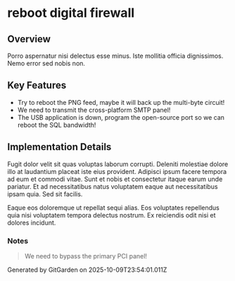 # reboot digital firewall

## Overview
Porro aspernatur nisi delectus esse minus. Iste mollitia officia dignissimos. Nemo error sed nobis non.

## Key Features
- Try to reboot the PNG feed, maybe it will back up the multi-byte circuit!
- We need to transmit the cross-platform SMTP panel!
- The USB application is down, program the open-source port so we can reboot the SQL bandwidth!

## Implementation Details
Fugit dolor velit sit quas voluptas laborum corrupti. Deleniti molestiae dolore illo at laudantium placeat iste eius provident. Adipisci ipsum facere tempora ad eum et commodi vitae. Sunt et nobis et consectetur itaque earum unde pariatur. Et ad necessitatibus natus voluptatem eaque aut necessitatibus ipsam quia. Sed sit facilis.
 Eaque eos doloremque ut repellat sequi alias. Eos voluptates repellendus quia nisi voluptatem tempora delectus nostrum. Ex reiciendis odit nisi et dolores incidunt.

### Notes
> We need to bypass the primary PCI panel!

Generated by GitGarden on 2025-10-09T23:54:01.011Z